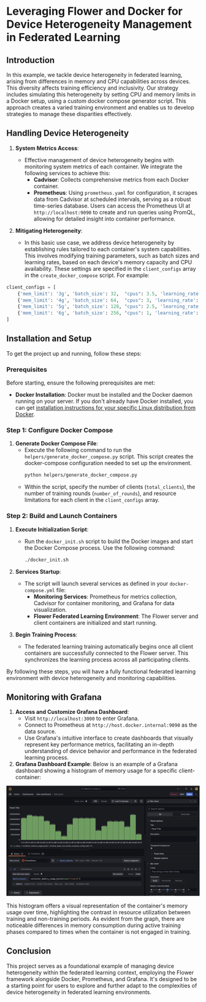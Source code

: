 # Leveraging Flower and Docker for  Device Heterogeneity Management in Federated Learning


## Introduction
In this example, we tackle device heterogeneity in federated learning, arising from differences in memory and CPU capabilities across devices. This diversity affects training efficiency and inclusivity. Our strategy includes simulating this heterogeneity by setting CPU and memory limits in a Docker setup, using a custom docker compose generator script. This approach creates a varied training environment and enables us to develop strategies to manage these disparities effectively.


## Handling Device Heterogeneity
1. **System Metrics Access**:
   - Effective management of device heterogeneity begins with monitoring system metrics of each container. We integrate the following services to achieve this:
     - **Cadvisor**: Collects comprehensive metrics from each Docker container.
     - **Prometheus**: Using `prometheus.yaml` for configuration, it scrapes data from Cadvisor at scheduled intervals, serving as a robust time-series database. Users can access the Prometheus UI at `http://localhost:9090` to create and run queries using PromQL, allowing for detailed insight into container performance.

2. **Mitigating Heterogeneity**:
   - In this basic use case, we address device heterogeneity by establishing rules tailored to each container's system capabilities. This involves modifying training parameters, such as batch sizes and learning rates, based on each device's memory capacity and CPU availability. These settings are specified in the `client_configs` array in the `create_docker_compose` script. For example:

```python
client_configs = [
    {'mem_limit': '3g', 'batch_size': 32,  "cpus": 3.5, 'learning_rate': 0.001},
    {'mem_limit': '4g', 'batch_size': 64,  "cpus": 3, 'learning_rate': 0.02},
    {'mem_limit': '5g', 'batch_size': 128, "cpus": 2.5, 'learning_rate': 0.09},
    {'mem_limit': '6g', 'batch_size': 256, "cpus": 1, 'learning_rate': 0.15}
]
```


## Installation and Setup
To get the project up and running, follow these steps:

### Prerequisites
Before starting, ensure the following prerequisites are met:

- **Docker Installation**: Docker must be installed and the Docker daemon running on your server. If you don't already have Docker installed, you can get [installation instructions for your specific Linux distribution from Docker](https://docs.docker.com/engine/install/).


### Step 1: Configure Docker Compose
1. **Generate Docker Compose File**: 
   - Execute the following command to run the `helpers/generate_docker_compose.py` script. This script creates the docker-compose configuration needed to set up the environment.
     ```bash
     python helpers/generate_docker_compose.py
     ```
   - Within the script, specify the number of clients (`total_clients`), the number of training rounds (`number_of_rounds`), and resource limitations for each client in the `client_configs` array.

### Step 2: Build and Launch Containers
1. **Execute Initialization Script**: 
   - Run the `docker_init.sh` script to build the Docker images and start the Docker Compose process. Use the following command:
     ```bash
     ./docker_init.sh
     ```
   
2. **Services Startup**: 
   - The script will launch several services as defined in your `docker-compose.yml` file:
     - **Monitoring Services**: Prometheus for metrics collection, Cadvisor for container monitoring, and Grafana for data visualization.
     - **Flower Federated Learning Environment**: The Flower server and client containers are initialized and start running.
   
3. **Begin Training Process**: 
   - The federated learning training automatically begins once all client containers are successfully connected to the Flower server. This synchronizes the learning process across all participating clients.

By following these steps, you will have a fully functional federated learning environment with device heterogeneity and monitoring capabilities.



## Monitoring with Grafana
1. **Access and Customize Grafana Dashboard**:
   - Visit `http://localhost:3000` to enter Grafana.
   - Connect to Prometheus at `http://host.docker.internal:9090` as the data source.
   - Use Grafana's intuitive interface to create dashboards that visually represent key performance metrics, facilitating an in-depth understanding of device behavior and performance in the federated learning process.
2. **Grafana Dashboard Example**:
Below is an example of a Grafana dashboard showing a histogram of memory usage for a specific client-container:


<div align="center">
    <img src="public/grafana-memory-usage.png" alt="Grafana Memory Usage Histogram" width="600"/>
</div>


This histogram offers a visual representation of the container's memory usage over time, highlighting the contrast in resource utilization between training and non-training periods. As evident from the graph, there are noticeable differences in memory consumption during active training phases compared to times when the container is not engaged in training.

## Conclusion
This project serves as a foundational example of managing device heterogeneity within the federated learning context, employing the Flower framework alongside Docker, Prometheus, and Grafana. It's designed to be a starting point for users to explore and further adapt to the complexities of device heterogeneity in federated learning environments.
